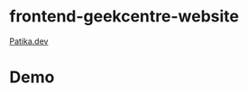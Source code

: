 # frontend-geekcentre-website
[Patika.dev](https://www.patika.dev)

# Demo
[demo]: [https://ibb.co/P48ckzB](https://i.ibb.co/TR54yqz/ezgif-com-gif-maker.gif)
